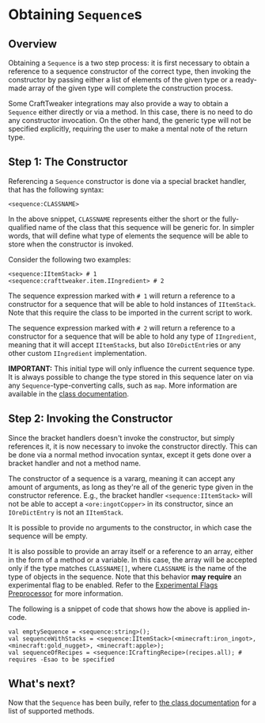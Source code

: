 # Obtaining `Sequence`s

## Overview
Obtaining a `Sequence` is a two step process: it is first necessary to obtain a reference to a sequence constructor of
the correct type, then invoking the constructor by passing either a list of elements of the given type or a ready-made
array of the given type will complete the construction process.

Some CraftTweaker integrations may also provide a way to obtain a `Sequence` either directly or via a method. In this
case, there is no need to do any constructor invocation. On the other hand, the generic type will not be specified
explicitly, requiring the user to make a mental note of the return type.

## Step 1: The Constructor
Referencing a `Sequence` constructor is done via a special bracket handler, that has the following syntax:

```zenscript
<sequence:CLASSNAME>
```

In the above snippet, `CLASSNAME` represents either the short or the fully-qualified name of the class that this
sequence will be generic for. In simpler words, that will define what type of elements the sequence will be able to
store when the constructor is invoked.

Consider the following two examples:

```zenscript
<sequence:IItemStack> # 1
<sequence:crafttweaker.item.IIngredient> # 2
```

The sequence expression marked with `# 1` will return a reference to a constructor for a sequence that will be able to
hold instances of `IItemStack`. Note that this require the class to be imported in the current script to work.

The sequence expression marked with `# 2` will return a reference to a constructor for a sequence that will be able to 
hold any type of `IIngredient`, meaning that it will accept `IItemStack`s, but also `IOreDictEntr`ies or any other
custom `IIngredient` implementation.

**IMPORTANT:** This initial type will only influence the current sequence type. It is always possible to change the type
stored in this sequence later on via any `Sequence`-type-converting calls, such as `map`. More information are available
in the [class documentation](/Mods/Boson/Sequences/Docs/).

## Step 2: Invoking the Constructor
Since the bracket handlers doesn't invoke the constructor, but simply references it, it is now necessary to invoke the
constructor directly. This can be done via a normal method invocation syntax, except it gets done over a bracket handler
and not a method name.

The constructor of a sequence is a vararg, meaning it can accept any amount of arguments, as long as they're all of the
generic type given in the constructor reference. E.g., the bracket handler `<sequence:IItemStack>` will not be able to
accept a `<ore:ingotCopper>` in its constructor, since an `IOreDictEntry` is not an `IItemStack`.

It is possible to provide no arguments to the constructor, in which case the sequence will be empty.

It is also possible to provide an array itself or a reference to an array, either in the form of a method or a variable.
In this case, the array will be accepted only if the type matches `CLASSNAME[]`, where `CLASSNAME` is the name of the
type of objects in the sequence. Note that this behavior **may require** an experimental flag to be enabled. Refer to
the [Experimental Flags Preprocessor](/Mods/Boson/Preprocessor/Exp/) for more information.

The following is a snippet of code that shows how the above is applied in-code.

```zenscript
val emptySequence = <sequence:string>();
val sequenceWithStacks = <sequence:IItemStack>(<minecraft:iron_ingot>, <minecraft:gold_nugget>, <minecraft:apple>);
val sequenceOfRecipes = <sequence:ICraftingRecipe>(recipes.all); # requires -Esao to be specified
```

## What's next?
Now that the `Sequence` has been buily, refer to [the class documentation](/Mods/Boson/Sequences/Docs/) for a list of
supported methods.
